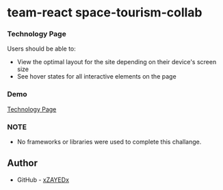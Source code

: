 # team-react space-tourism-collab 
### Technology Page

Users should be able to:

- View the optimal layout for the site depending on their device's screen size
- See hover states for all interactive elements on the page

### Demo

[Technology Page](https://xzayedx.github.io/space-tourism-collab-team-react/technology-vehicle.html)

### NOTE
- No frameworks or libraries were used to complete this challange.

## Author

- GitHub - [xZAYEDx](https://github.com/xZAYEDx)

